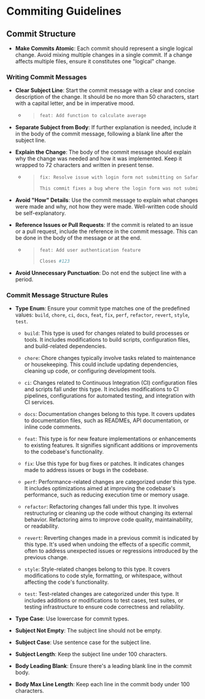 # Commiting Guidelines

## Commit Structure

- **Make Commits Atomic**: Each commit should represent a single logical change. Avoid mixing multiple changes in a single commit. If a change affects multiple files, ensure it constitutes one "logical" change.

### Writing Commit Messages

- **Clear Subject Line**: Start the commit message with a clear and concise description of the change. It should be no more than 50 characters, start with a capital letter, and be in imperative mood.
  - > ```bash
    > feat: Add function to calculate average
    > ```

- **Separate Subject from Body**: If further explanation is needed, include it in the body of the commit message, following a blank line after the subject line.

- **Explain the Change**: The body of the commit message should explain why the change was needed and how it was implemented. Keep it wrapped to 72 characters and written in present tense.
  - > ```bash
    > fix: Resolve issue with login form not submitting on Safari
    >
    > This commit fixes a bug where the login form was not submitting on Safari browsers. The issue was caused by an outdated event listener binding, which has been updated to the correct syntax.
    > ```

- **Avoid "How" Details**: Use the commit message to explain what changes were made and why, not how they were made. Well-written code should be self-explanatory.

- **Reference Issues or Pull Requests**: If the commit is related to an issue or a pull request, include the reference in the commit message. This can be done in the body of the message or at the end.
  - > ```bash
    > feat: Add user authentication feature
    >
    > Closes #123
    > ```

- **Avoid Unnecessary Punctuation**: Do not end the subject line with a period.

### Commit Message Structure Rules

- **Type Enum**: Ensure your commit type matches one of the predefined values: `build`, `chore`, `ci`, `docs`, `feat`, `fix`, `perf`, `refactor`, `revert`, `style`, `test`.
  - `build`: This type is used for changes related to build processes or tools. It includes modifications to build scripts, configuration files, and build-related dependencies.

  - `chore`: Chore changes typically involve tasks related to maintenance or housekeeping. This could include updating dependencies, cleaning up code, or configuring development tools.

  - `ci`: Changes related to Continuous Integration (CI) configuration files and scripts fall under this type. It includes modifications to CI pipelines, configurations for automated testing, and integration with CI services.

  - `docs`: Documentation changes belong to this type. It covers updates to documentation files, such as READMEs, API documentation, or inline code comments.

  - `feat`: This type is for new feature implementations or enhancements to existing features. It signifies significant additions or improvements to the codebase's functionality.

  - `fix`: Use this type for bug fixes or patches. It indicates changes made to address issues or bugs in the codebase.

  - `perf`: Performance-related changes are categorized under this type. It includes optimizations aimed at improving the codebase's performance, such as reducing execution time or memory usage.

  - `refactor`: Refactoring changes fall under this type. It involves restructuring or cleaning up the code without changing its external behavior. Refactoring aims to improve code quality, maintainability, or readability.

  - `revert`: Reverting changes made in a previous commit is indicated by this type. It's used when undoing the effects of a specific commit, often to address unexpected issues or regressions introduced by the previous change.

  - `style`: Style-related changes belong to this type. It covers modifications to code style, formatting, or whitespace, without affecting the code's functionality.

  - `test`: Test-related changes are categorized under this type. It includes additions or modifications to test cases, test suites, or testing infrastructure to ensure code correctness and reliability.

- **Type Case**: Use lowercase for commit types.

- **Subject Not Empty**: The subject line should not be empty.

- **Subject Case**: Use sentence case for the subject line.

- **Subject Length**: Keep the subject line under 100 characters.

- **Body Leading Blank**: Ensure there's a leading blank line in the commit body.

- **Body Max Line Length**: Keep each line in the commit body under 100 characters.

